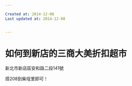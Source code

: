```yaml
---

Created at: 2014-12-08
Last updated at: 2014-12-08


---
```


# 如何到新店的三商大美折扣超市


新北市新店區安和路二段141號

搭208到柴埕里即可！

